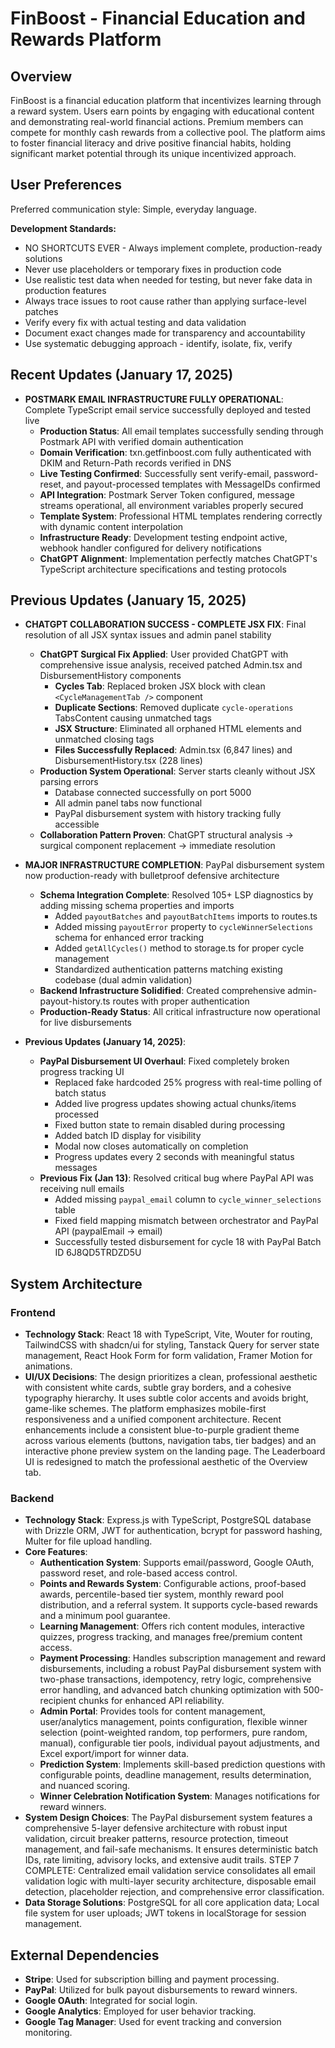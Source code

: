# FinBoost - Financial Education and Rewards Platform

## Overview
FinBoost is a financial education platform that incentivizes learning through a reward system. Users earn points by engaging with educational content and demonstrating real-world financial actions. Premium members can compete for monthly cash rewards from a collective pool. The platform aims to foster financial literacy and drive positive financial habits, holding significant market potential through its unique incentivized approach.

## User Preferences
Preferred communication style: Simple, everyday language.

**Development Standards:**
- NO SHORTCUTS EVER - Always implement complete, production-ready solutions
- Never use placeholders or temporary fixes in production code
- Use realistic test data when needed for testing, but never fake data in production features
- Always trace issues to root cause rather than applying surface-level patches
- Verify every fix with actual testing and data validation
- Document exact changes made for transparency and accountability
- Use systematic debugging approach - identify, isolate, fix, verify

## Recent Updates (January 17, 2025)
- **POSTMARK EMAIL INFRASTRUCTURE FULLY OPERATIONAL**: Complete TypeScript email service successfully deployed and tested live
  - **Production Status**: All email templates successfully sending through Postmark API with verified domain authentication
  - **Domain Verification**: txn.getfinboost.com fully authenticated with DKIM and Return-Path records verified in DNS
  - **Live Testing Confirmed**: Successfully sent verify-email, password-reset, and payout-processed templates with MessageIDs confirmed
  - **API Integration**: Postmark Server Token configured, message streams operational, all environment variables properly secured
  - **Template System**: Professional HTML templates rendering correctly with dynamic content interpolation
  - **Infrastructure Ready**: Development testing endpoint active, webhook handler configured for delivery notifications
  - **ChatGPT Alignment**: Implementation perfectly matches ChatGPT's TypeScript architecture specifications and testing protocols

## Previous Updates (January 15, 2025)
- **CHATGPT COLLABORATION SUCCESS - COMPLETE JSX FIX**: Final resolution of all JSX syntax issues and admin panel stability
  - **ChatGPT Surgical Fix Applied**: User provided ChatGPT with comprehensive issue analysis, received patched Admin.tsx and DisbursementHistory components
    - **Cycles Tab**: Replaced broken JSX block with clean `<CycleManagementTab />` component
    - **Duplicate Sections**: Removed duplicate `cycle-operations` TabsContent causing unmatched tags
    - **JSX Structure**: Eliminated all orphaned HTML elements and unmatched closing tags
    - **Files Successfully Replaced**: Admin.tsx (6,847 lines) and DisbursementHistory.tsx (228 lines)
  - **Production System Operational**: Server starts cleanly without JSX parsing errors
    - Database connected successfully on port 5000
    - All admin panel tabs now functional
    - PayPal disbursement system with history tracking fully accessible
  - **Collaboration Pattern Proven**: ChatGPT structural analysis → surgical component replacement → immediate resolution

- **MAJOR INFRASTRUCTURE COMPLETION**: PayPal disbursement system now production-ready with bulletproof defensive architecture
  - **Schema Integration Complete**: Resolved 105+ LSP diagnostics by adding missing schema properties and imports
    - Added `payoutBatches` and `payoutBatchItems` imports to routes.ts
    - Added missing `payoutError` property to `cycleWinnerSelections` schema for enhanced error tracking
    - Added `getAllCycles()` method to storage.ts for proper cycle management
    - Standardized authentication patterns matching existing codebase (dual admin validation)
  - **Backend Infrastructure Solidified**: Created comprehensive admin-payout-history.ts routes with proper authentication
  - **Production-Ready Status**: All critical infrastructure now operational for live disbursements

- **Previous Updates (January 14, 2025)**:
  - **PayPal Disbursement UI Overhaul**: Fixed completely broken progress tracking UI
    - Replaced fake hardcoded 25% progress with real-time polling of batch status
    - Added live progress updates showing actual chunks/items processed
    - Fixed button state to remain disabled during processing
    - Added batch ID display for visibility
    - Modal now closes automatically on completion
    - Progress updates every 2 seconds with meaningful status messages
  - **Previous Fix (Jan 13)**: Resolved critical bug where PayPal API was receiving null emails
    - Added missing `paypal_email` column to `cycle_winner_selections` table
    - Fixed field mapping mismatch between orchestrator and PayPal API (paypalEmail → email)
    - Successfully tested disbursement for cycle 18 with PayPal Batch ID 6J8QD5TRDZD5U

## System Architecture

### Frontend
- **Technology Stack**: React 18 with TypeScript, Vite, Wouter for routing, TailwindCSS with shadcn/ui for styling, Tanstack Query for server state management, React Hook Form for form validation, Framer Motion for animations.
- **UI/UX Decisions**: The design prioritizes a clean, professional aesthetic with consistent white cards, subtle gray borders, and a cohesive typography hierarchy. It uses subtle color accents and avoids bright, game-like schemes. The platform emphasizes mobile-first responsiveness and a unified component architecture. Recent enhancements include a consistent blue-to-purple gradient theme across various elements (buttons, navigation tabs, tier badges) and an interactive phone preview system on the landing page. The Leaderboard UI is redesigned to match the professional aesthetic of the Overview tab.

### Backend
- **Technology Stack**: Express.js with TypeScript, PostgreSQL database with Drizzle ORM, JWT for authentication, bcrypt for password hashing, Multer for file upload handling.
- **Core Features**:
    - **Authentication System**: Supports email/password, Google OAuth, password reset, and role-based access control.
    - **Points and Rewards System**: Configurable actions, proof-based awards, percentile-based tier system, monthly reward pool distribution, and a referral system. It supports cycle-based rewards and a minimum pool guarantee.
    - **Learning Management**: Offers rich content modules, interactive quizzes, progress tracking, and manages free/premium content access.
    - **Payment Processing**: Handles subscription management and reward disbursements, including a robust PayPal disbursement system with two-phase transactions, idempotency, retry logic, comprehensive error handling, and advanced batch chunking optimization with 500-recipient chunks for enhanced API reliability.
    - **Admin Portal**: Provides tools for content management, user/analytics management, points configuration, flexible winner selection (point-weighted random, top performers, pure random, manual), configurable tier pools, individual payout adjustments, and Excel export/import for winner data.
    - **Prediction System**: Implements skill-based prediction questions with configurable points, deadline management, results determination, and nuanced scoring.
    - **Winner Celebration Notification System**: Manages notifications for reward winners.
- **System Design Choices**: The PayPal disbursement system features a comprehensive 5-layer defensive architecture with robust input validation, circuit breaker patterns, resource protection, timeout management, and fail-safe mechanisms. It ensures deterministic batch IDs, rate limiting, advisory locks, and extensive audit trails. STEP 7 COMPLETE: Centralized email validation service consolidates all email validation logic with multi-layer security architecture, disposable email detection, placeholder rejection, and comprehensive error classification.
- **Data Storage Solutions**: PostgreSQL for all core application data; Local file system for user uploads; JWT tokens in localStorage for session management.

## External Dependencies
- **Stripe**: Used for subscription billing and payment processing.
- **PayPal**: Utilized for bulk payout disbursements to reward winners.
- **Google OAuth**: Integrated for social login.
- **Google Analytics**: Employed for user behavior tracking.
- **Google Tag Manager**: Used for event tracking and conversion monitoring.